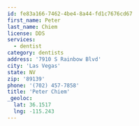 ```yaml
---
id: fe83a166-7462-4be4-8a44-fd1c7676cd67
first_name: Peter
last_name: Chiem
license: DDS
services:
  - dentist
category: dentists
address: '7910 S Rainbow Blvd'
city: 'Las Vegas'
state: NV
zip: '89139'
phone: '(702) 457-7858'
title: 'Peter Chiem'
_geoloc:
  lat: 36.1517
  lng: -115.243
---
```

